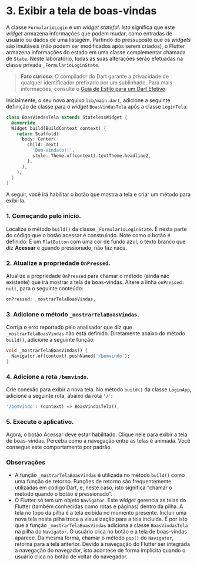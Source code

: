 # 3. Exibir a tela de boas-vindas

A classe `FormularioLogin` é um _widget stateful_. Isto significa que este _widget_ armazena informações que podem mudar, como entradas de usuário ou dados de uma listagem. Partindo do pressuposto que os _widgets_  são imutáveis \(não podem ser modificados após serem criados\), o Flutter armazena informações do estado em uma classe complementar chamada de `State`. Neste laboratório, todas as suas alterações serão efetuadas na classe privada `_FormularioLoginState`.

> **Fato curioso**: O compilador do Dart garante a privacidade de qualquer identificador prefixado por um sublinhado. Para mais informações, consulte o [Guia de Estilo para um Dart Efetivo](https://dart.dev/guides/language/effective-dart/style#dont-use-a-leading-underscore-for-identifiers-that-arent-private).

Inicialmente, o seu novo arquivo `lib/main.dart`, adicione a seguinte definição de classe para o _widget_ `BoasVindasTela` após a classe `LoginTela`:

```dart
class BoasVindasTela extends StatelessWidget {
  @override
  Widget build(BuildContext context) {
    return Scaffold(
      body: Center(
        child: Text(
          'Bem-vinda(o)!',
          style: Theme.of(context).textTheme.headline2,
        ),
      ),
    );
  }
}
```

A seguir, você irá habilitar o botão que mostra a tela e criar um método para exibi-la.

### **1. Começando pelo início.**

Localize o método `build()` da classe `_FormularioLoginState`. É nesta parte do código que o botão acessar é construindo. Note como o botão é definido: É um `FlatButton` com uma cor de fundo azul, o texto branco que diz **Acessar** e quando pressionado, não faz nada.

### **2. Atualize a propriedade `OnPressed`.**

Atualize a propriedade `OnPressed` para chamar o método \(ainda não existente\) que irá mostrar a tela de boas-vindas. Altere a linha `onPressed: null`, para o seguinte conteúdo:

```dart
onPressed: _mostrarTelaBoasVindas,
```

### **3. Adicione o método `_mostrarTelaBoasVindas`.**

Corrija o erro reportado pelo analisador que diz que `_mostrarTelaBoasVindas` não está definido. Diretamente abaixo do método `build()`, adicione a seguinte função:

```dart
void _mostrarTelaBoasVindas() {
  Navigator.of(context).pushNamed('/bemvindo');
}
```

### **4. Adicione a rota `/bemvindo`.**

Crie  conexão para exibir a nova tela. No método `build()` da classe `LoginApp`, adicione a seguinte rota, abaixo da rota `'/'`:

```dart
'/bemvindo': (context) => BoasVindasTela(),
```

### **5. Execute o aplicativo.**

Agora, o botão Acessar deve estar habilitado. Clique nele para exibir a tela de boas-vindas. Perceba como a navegação entre as telas é animada. Você consegue este comportamento por padrão.

### Observações

* A função `_mostrarTelaBoasVindas` é utilizada no método `build()` como uma função de retorno. Funções de retorno são frequentemente utilizadas em código Dart, e, neste caso, isto significa "chamar o método quando o botão é pressionado".
* O Flutter só tem um objeto `Navigator`. Este _widget_ gerencia as telas do Flutter \(também conhecidas como rotas e páginas\) dentro da pilha. A tela no topo da pilha é a tela exibida no momento presente. Incluir uma nova tela nesta pilha troca a visualização para a tela incluída. É por isto que a função `_mostrarTelaBoasVindas` adiciona a classe `BoasVindasTela` na pilha do `Navigator`. O usuário clica no botão e a tela de boas-vindas aparece. Da mesma forma, chamar o método `pop()` do `Navigator`, retorna para a tela anterior. Devido à navegação do Flutter ser integrada a navegação do navegador, isto acontece de forma implícita quando o usuário clica no botão de voltar do navegador.

